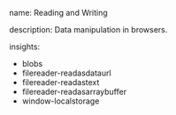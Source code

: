 name: Reading and Writing

description: Data manipulation in browsers.

insights:

- blobs
- filereader-readasdataurl
- filereader-readastext
- filereader-readasarraybuffer
- window-localstorage
